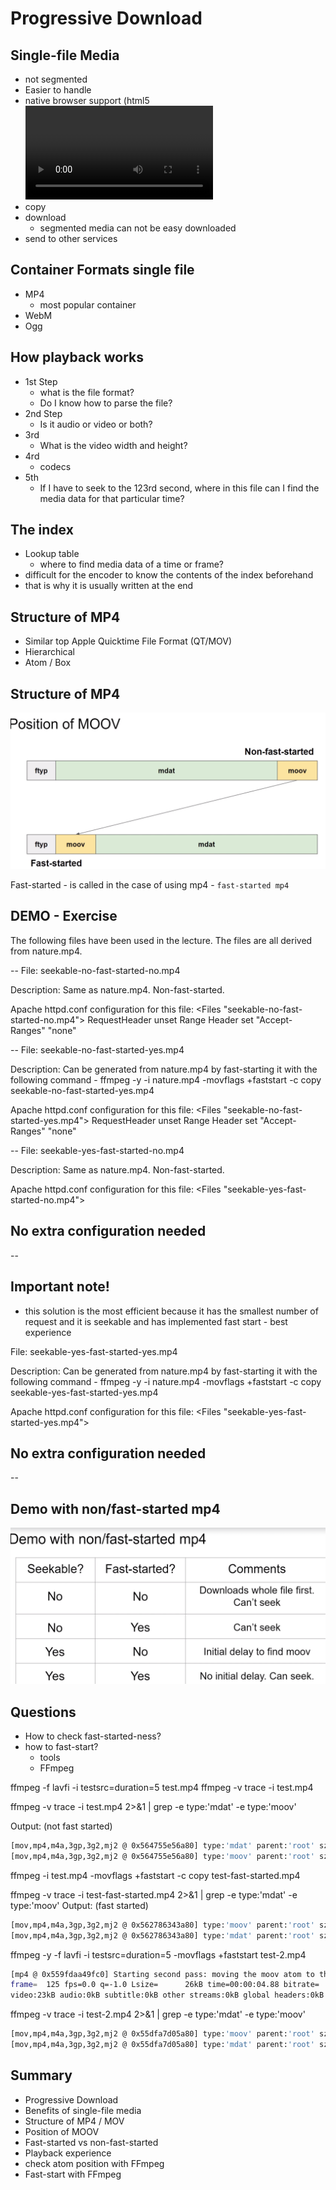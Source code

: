 # Progressive Download

## Single-file Media
- not segmented
- Easier to handle
- native browser support (html5 <video> and <audio>)
- copy
- download
  - segmented media can not be easy downloaded
- send to other services


## Container Formats single file 
- MP4
  - most popular container
- WebM
- Ogg

## How playback works
- 1st Step
  - what is the file format?
  - Do I know how to parse the file?
- 2nd Step
  - Is it audio or video or both?
- 3rd
  - What is the video width and height?
- 4rd
  - codecs
- 5th
  - If I have to seek to the 123rd second, where in this file can I find the media data for that particular time?


## The index
-  Lookup table 
   -  where to find media data of a time or frame?
- difficult for the encoder to know the contents of the index beforehand
- that is why it is usually written at the end


## Structure of MP4
- Similar top Apple Quicktime File Format (QT/MOV)
- Hierarchical
- Atom / Box

## Structure of MP4
![Alt text](image-6.png)

Fast-started - is called in the case of using mp4 - `fast-started mp4`

## DEMO - Exercise

The following files have been used in the lecture. The files are all derived from nature.mp4.

--
File: seekable-no-fast-started-no.mp4

Description: Same as nature.mp4. Non-fast-started.

Apache httpd.conf configuration for this file:
<Files "seekable-no-fast-started-no.mp4">
  RequestHeader unset Range
  Header set "Accept-Ranges" "none"
</Files>

--
File: seekable-no-fast-started-yes.mp4

Description: Can be generated from nature.mp4 by fast-starting it with the following command -
ffmpeg -y -i nature.mp4 -movflags +faststart -c copy seekable-no-fast-started-yes.mp4

Apache httpd.conf configuration for this file:
<Files "seekable-no-fast-started-yes.mp4">
  RequestHeader unset Range
  Header set "Accept-Ranges" "none"
</Files>

--
File: seekable-yes-fast-started-no.mp4

Description: Same as nature.mp4. Non-fast-started.

Apache httpd.conf configuration for this file:
<Files "seekable-yes-fast-started-no.mp4">
  ## No extra configuration needed
</Files>

--
## Important note!
- this solution is the most efficient because it has the smallest number of request and it is seekable and has implemented fast start - best experience

File: seekable-yes-fast-started-yes.mp4

Description: Can be generated from nature.mp4 by fast-starting it with the following command -
ffmpeg -y -i nature.mp4 -movflags +faststart -c copy seekable-yes-fast-started-yes.mp4

Apache httpd.conf configuration for this file:
<Files "seekable-yes-fast-started-yes.mp4">
  ## No extra configuration needed
</Files>

--



## Demo with non/fast-started mp4

![Alt text](image-7.png)

## Questions
- How to check fast-started-ness?
- how to fast-start?
  - tools
  - FFmpeg




ffmpeg -f lavfi -i testsrc=duration=5 test.mp4
ffmpeg -v trace -i test.mp4

ffmpeg -v trace -i test.mp4 2>&1 | grep -e type:\'mdat\' -e type:\'moov\'

Output: (not fast started)
```sh
[mov,mp4,m4a,3gp,3g2,mj2 @ 0x564755e56a80] type:'mdat' parent:'root' sz: 24002 48 26296
[mov,mp4,m4a,3gp,3g2,mj2 @ 0x564755e56a80] type:'moov' parent:'root' sz: 2254 24050 26296

```


ffmpeg -i test.mp4 -movflags +faststart -c copy test-fast-started.mp4


ffmpeg -v trace -i test-fast-started.mp4 2>&1 | grep -e type:\'mdat\' -e type:\'moov\'
Output: (fast started)
```sh
[mov,mp4,m4a,3gp,3g2,mj2 @ 0x562786343a80] type:'moov' parent:'root' sz: 2254 40 26296
[mov,mp4,m4a,3gp,3g2,mj2 @ 0x562786343a80] type:'mdat' parent:'root' sz: 24002 2302 26296

```

ffmpeg -y -f lavfi -i testsrc=duration=5 -movflags +faststart test-2.mp4
```sh
[mp4 @ 0x559fdaa49fc0] Starting second pass: moving the moov atom to the beginning of the fileA    
frame=  125 fps=0.0 q=-1.0 Lsize=      26kB time=00:00:04.88 bitrate=  43.1kbits/s speed=30.7x    
video:23kB audio:0kB subtitle:0kB other streams:0kB global headers:0kB muxing overhead: 9.598633%

```


ffmpeg -v trace -i test-2.mp4 2>&1 | grep -e type:\'mdat\' -e type:\'moov\'

```sh
[mov,mp4,m4a,3gp,3g2,mj2 @ 0x55dfa7d05a80] type:'moov' parent:'root' sz: 2254 40 26296
[mov,mp4,m4a,3gp,3g2,mj2 @ 0x55dfa7d05a80] type:'mdat' parent:'root' sz: 24002 2302 26296

```

## Summary 
- Progressive Download
- Benefits of single-file media
- Structure of MP4 / MOV
- Position of MOOV
- Fast-started vs non-fast-started
- Playback experience
- check atom position with FFmpeg
- Fast-start with FFmpeg